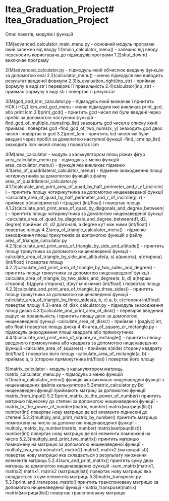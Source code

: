 # Itea_Graduation_Project# Itea_Graduation_Project
Опис пакетів, модулів і функцій

1(M)advanced_calculator_main_menu.py - основний модуль програми який залежно від вводу
1.1)main_calculator_menu() - залежно від вводу переносить користувача до підмодулів програми
1.2)shut_down() - виключає програму

2(M)advanced_calculator.py - підмодуль який обчислює введену функцію за допомогою eval
2.2)calculator_menu() - меню підмодуля яке виводить результат введеної формули
2.3)is_evaluation_right(inp_str) - приймає формулу в виді str і перевіряє її правильність
2.4)calculator(inp_str) - приймає формулу в виді str і повертає її результат

3(M)gcd_and_lcm_calculator.py - підмодуль який визначає і принтить НСК і НСД
lcm_and_gcd_menu - меню підмодуля яке викликає print_gcd, або print lcm
3.1)print_gcd() - принтить gcd чисел які були введені через пробіл за допомогою наступних функцій
	-find_gcd_of_multiple_nums(inp_list) знаходить gcd чисел в списку який приймає і повертає gcd
	-find_gcd_of_two_nums(x, y) знаходить gcd двох чисел і повертає їх gcd
3.2)print_lcm - принтить lcd чисел які були введені через пробіл за домопогою наступної функції
	-find_lcm(inp_list) знаходить lcm чисел списку і повертає lcm

4(M)area_calculator - модуль з калькулятором площ різних фігур
area_calculator_menu.py - підмодуль з меню функцій
area_calculator_menu() - функція яка викликає підменю
4.1)area_of_quadrilateral_calculator_menu() - підменю знаходження площі чотирикутників за домопогою функцій з файлу area_of_quadrilateral_calculator.py
4.1.1)calculate_and_print_area_of_quad_by_half_perimeter_and_r_of_incircle() - принтить площу чотирикутника за допомогою нищенаведеної функції
	-calculate_area_of_quad_by_half_perimeter_and_r_of_incircle(p, r) - приймає p(півпериметр) і r(радіус) (int/float) і повертає площу
4.1.2)calculate_and_print_area_of_quad_by_diagonals_and_degree_between() - принтить площу чотирикутника за домопогою нищенаведеної функції
	-calculate_area_of_quad_by_diagonals_and_degree_between(d1, d2, degree) приймає d1, d2 діагоналі, а degree кут між ними (int/float) і повертає площу 
4.2)area_of_triangle_calculator_menu() - підменю знаходження площі трикутників за допомогою функцій з файлу area_of_triangle_calculator.py
4.2.1)calculate_and_print_area_of_triangle_by_side_and_altitude() - принтить площу трикутника за допомогою нищенаведеної функції
	 -calculate_area_of_triangle_by_side_and_altitude(a, s) a(висота), s(сторона) (int/float) і повертає площу
4.2.2)calculate_and_print_area_of_triangle_by_two_sides_and_degree() - принтить площу трикутника за допомогою нищенаведеної функції
	 -calculate_area_of_triangle_by_two_sides_and_degree(a, b, d) a(перша сторона), b(друга сторона), d(кут між ними) (int/float) і повертає площу
4.2.3)calculate_and_print_area_of_triangle_by_three_sides() - принтить площу трикутника за допомогою нищенаведеної функції
	 -calculate_area_of_triangle_by_three_sides(a, b, c) a, b, c(сторони int/float) повертає площу
4.3)-area_of_disk_calculator.py - підмодуль знаходження площі диска
4.3.1)calculate_and_print_area_of_disk() - перевіряє введений радіус на правильність і принтить площу диск за домопогою нищенаведеної функції
	-calculate_area_of_disk(r) - приймає r (радіус) int, або float і повертає площу диска
4.4)-area_of_square_or_rectangle.py - підмодуль знаходження площі квадрата або прямокутника
4.4.1)calculate_and_print_area_of_square_or_rectangle() - принтить площу введеного прямокутника або квадрата за допомогою нищенаведених функцій
	-calculate_area_of_square(s) - приймає s(side) сторону квадрату (int/float) і повертає його площу
	-calculate_area_of_rectangle(a, b) - приймає a, b (сторони прямокутника int/float) і повертає його площу

5)matrix_calculator - модуль з калькулятором матриць
matrix_calculator_menu.py - підмодуль з меню функцій
5.1)matrix_calculator_menu() функція яка викликає нищенаведені функції з нищенаведених файлів калькулятора
5.2)matrix_calculator.py
Всі нищенаведені функції приймають матриці за допомогою функції matrix_from_input()
5.2.1)print_matrix_to_the_power_of_number() принтить матрицю піднесену до степені за допомогою нищенаведеної функції
	-matrix_to_the_power_of_number(matrix, number) matrix(матриця(list)) number(int) повертає нову матрицю де всі елементи піднесені до степені
5.2.2)multiply_and_print_matrix_by_number() принтить матрицю помножену на число за допомогою нищенаведеної функції
	-multiply_matrix_by_number(matrix, number) matrix(матриця(list)) number(int) повертає нову матрицю де всі елементи помножені на число
5.2.3)multiply_and_print_two_matrix() принтить матрицю помножену на матрицю за допомогою нищенаведеної функції
	-multiply_two_matrix(matrix1, matrix2) matrix1, matrix2 (матриця(list)) повертає нову матрицю яка складається з результату множення елементів матриць
5.2.4)sum_and_print_matrix() принтить суму двох матриць за домопогою нищенаведених функцій 
	-sum_matrix(matrix1, matrix2) matrix1, matrix2 (матриця(list)) повертає нову матрицю яка складається з сум елементів матриць
5.3)matrix_transposer.py
5.3.1)print_and_transpose_matrix() принтить транспоновану матрицю за допомогою нищенаведеної функції
	-matrix_transpose(matrix) matrix(матриця(list)) повертає транспоновану матрицю
